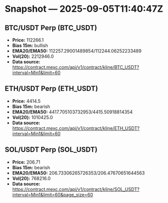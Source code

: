 # Snapshot — 2025-09-05T11:40:47Z

## BTC/USDT Perp (BTC_USDT)
- **Price:** 112266.1
- **Bias 15m:** bullish
- **EMA20/EMA50:** 112257.29001489854/112244.06252233489
- **Vol(20):** 2212946.0
- **Data source:** https://contract.mexc.com/api/v1/contract/kline/BTC_USDT?interval=Min1&limit=60

## ETH/USDT Perp (ETH_USDT)
- **Price:** 4414.5
- **Bias 15m:** bearish
- **EMA20/EMA50:** 4417.705103732953/4415.50918814354
- **Vol(20):** 1010425.0
- **Data source:** https://contract.mexc.com/api/v1/contract/kline/ETH_USDT?interval=Min1&limit=60

## SOL/USDT Perp (SOL_USDT)
- **Price:** 206.71
- **Bias 15m:** bearish
- **EMA20/EMA50:** 206.73306265726353/206.47670651644563
- **Vol(20):** 768216.0
- **Data source:** https://contract.mexc.com/api/v1/contract/kline/SOL_USDT?interval=Min1&limit=60&page_size=60
